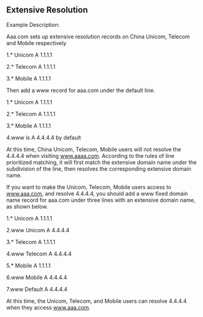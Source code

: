 ## **Extensive Resolution**

Example Description:

Aaa.com sets up extensive resolution records on China Unicom, Telecom and Mobile respectively

1.* Unicom A 1.1.1.1

2.* Telecom A 1.1.1.1

3.* Mobile A 1.1.1.1

Then add a www record for aaa.com under the default line.

1.* Unicom A 1.1.1.1

2.* Telecom A 1.1.1.1

3.* Mobile A 1.1.1.1

4.www is A 4.4.4.4 by default

At this time, China Unicom, Telecom, Mobile users will not resolve the 4.4.4.4 when visiting www.aaaa.com. According to the rules of line prioritized matching, it will first match the extensive domain name under the subdivision of the line, then resolves the corresponding extensive domain name.

If you want to make the Unicom, Telecom, Mobile users access to www.aaa.com, and resolve 4.4.4.4, you should add a www fixed domain name record for aaa.com under three lines with an extensive domain name, as shown below.

1.* Unicom A 1.1.1.1

2.www Unicom A 4.4.4.4

3.* Telecom A 1.1.1.1

4.www Telecom A 4.4.4.4

5.* Mobile A 1.1.1.1

6.www Mobile A 4.4.4.4

7.www Default A 4.4.4.4

At this time, the Unicom, Telecom, and Mobile users can resolve 4.4.4.4 when they access www.aaa.com.

 
